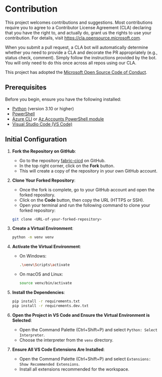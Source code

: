 # Contribution

This project welcomes contributions and suggestions. Most contributions require you to agree to a
Contributor License Agreement (CLA) declaring that you have the right to, and actually do, grant us
the rights to use your contribution. For details, visit https://cla.opensource.microsoft.com.

When you submit a pull request, a CLA bot will automatically determine whether you need to provide
a CLA and decorate the PR appropriately (e.g., status check, comment). Simply follow the instructions
provided by the bot. You will only need to do this once across all repos using our CLA.

This project has adopted the [Microsoft Open Source Code of Conduct](https://opensource.microsoft.com/codeofconduct/).

## Prerequisites

Before you begin, ensure you have the following installed:

-   [Python](https://www.python.org/downloads/) (version 3.10 or higher)
-   [PowerShell](https://docs.microsoft.com/en-us/powershell/scripting/install/installing-powershell)
-   [Azure CLI](https://learn.microsoft.com/en-us/cli/azure/install-azure-cli-windows) or [Az.Accounts PowerShell module](https://www.powershellgallery.com/packages/Az.Accounts/2.2.3)
-   [Visual Studio Code (VS Code)](https://code.visualstudio.com/)

## Initial Configuration

1. **Fork the Repository on GitHub**:

    - Go to the repository [fabric-cicd](https://github.com/microsoft/fabric-cicd) on GitHub.
    - In the top right corner, click on the **Fork** button.
    - This will create a copy of the repository in your own GitHub account.

2. **Clone Your Forked Repository**:

    - Once the fork is complete, go to your GitHub account and open the forked repository.
    - Click on the **Code** button, then copy the URL (HTTPS or SSH).
    - Open your terminal and run the following command to clone your forked repository:

    ```sh
    git clone <URL-of-your-forked-repository>
    ```

3. **Create a Virtual Environment**:

    ```sh
    python -m venv venv
    ```

4. **Activate the Virtual Environment**:

    - On Windows:

        ```sh
        .\venv\Scripts\activate
        ```

    - On macOS and Linux:

        ```sh
        source venv/bin/activate
        ```

5. **Install the Dependencies**:

    ```sh
    pip install -r requirements.txt
    pip install -r requirements.dev.txt
    ```

6. **Open the Project in VS Code and Ensure the Virtual Environment is Selected**:

    - Open the Command Palette (Ctrl+Shift+P) and select `Python: Select Interpreter`.
    - Choose the interpreter from the `venv` directory.

7. **Ensure All VS Code Extensions Are Installed**:

    - Open the Command Palette (Ctrl+Shift+P) and select `Extensions: Show Recommended Extensions`.
    - Install all extensions recommended for the workspace.
